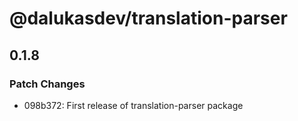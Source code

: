 # @dalukasdev/translation-parser

## 0.1.8

### Patch Changes

- 098b372: First release of translation-parser package
